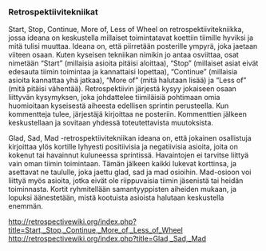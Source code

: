 ### Retrospektiivitekniikat

Start, Stop, Continue, More of, Less of Wheel on retrospektiivitekniikka, jossa ideana on keskustella 
millaiset toimintatavat koettiin tiimille hyviksi ja mitä tulisi muuttaa. Ideana on, että piirretään 
posterille ympyrä, joka jaetaan viiteen osaan. Kuten kyseisen tekniikan nimikin jo antaa osviittaa, 
osat nimetään “Start” (millaisia asioita pitäisi aloittaa), “Stop” (millaiset asiat eivät edesauta tiimin
toimintaa ja kannattaisi lopettaa), “Continue” (millaisia asioita kannattaa yhä jatkaa), “More of” (mitä halutaan lisää)
ja “Less of” (mitä pitäisi vähentää).  Retrospektiivin järjestä kysyy jokaiseen osaan liittyvän kysymyksen, joka johdattelee
tiimiläisiä pohtimaan omia huomioitaan kyseisestä aiheesta edellisen sprintin perusteella. Kun kommentteja tulee, järjestäjä
kirjoittaa ne posteriin. Kommenttien jälkeen keskustellaan ja sovitaan yhdessä toteutettavista muutoksista.


Glad, Sad, Mad -retrospektiivitekniikan ideana on, että jokainen osallistuja kirjoittaa ylös kortille lyhyesti positiivisia
ja negatiivisia asioita, joita on kokenut tai havainnut kuluneessa sprintissä. Havaintojen ei tarvitse liittyä vain oman
tiimin toimintaan.
Tämän jälkeen kaikki lukevat korttinsa, ja asettavat ne taululle, joka jaettu glad, sad ja mad osioihin. Mad-osioon voi
liittyä myös asioita, jotka eivät ole riippuvaisia tiimin jäsenistä tai heidän toiminnasta. Kortit ryhmitellään
samantyyppisten aiheiden mukaan, ja lopuksi äänestetään, mistä kootuista asioista halutaan keskustella enemmän.

http://retrospectivewiki.org/index.php?title=Start,_Stop,_Continue,_More_of,_Less_of_Wheel
http://retrospectivewiki.org/index.php?title=Glad,_Sad,_Mad
